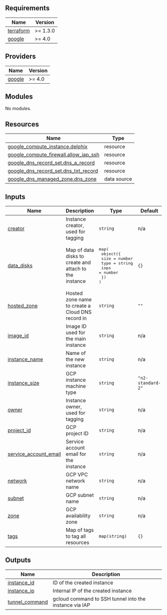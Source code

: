 <!-- BEGIN_TF_DOCS -->
## Requirements

| Name | Version |
|------|---------|
| <a name="requirement_terraform"></a> [terraform](#requirement_terraform) | >= 1.3.0 |
| <a name="requirement_google"></a> [google](#requirement_google) | >= 4.0 |

## Providers

| Name | Version |
|------|---------|
| <a name="provider_google"></a> [google](#provider_google) | >= 4.0 |

## Modules

No modules.

## Resources

| Name | Type |
|------|------|
| [google_compute_instance.delphix](https://registry.terraform.io/providers/hashicorp/google/latest/docs/resources/compute_instance) | resource |
| [google_compute_firewall.allow_iap_ssh](https://registry.terraform.io/providers/hashicorp/google/latest/docs/resources/compute_firewall) | resource |
| [google_dns_record_set.dns_a_record](https://registry.terraform.io/providers/hashicorp/google/latest/docs/resources/dns_record_set) | resource |
| [google_dns_record_set.dns_txt_record](https://registry.terraform.io/providers/hashicorp/google/latest/docs/resources/dns_record_set) | resource |
| [google_dns_managed_zone.dns_zone](https://registry.terraform.io/providers/hashicorp/google/latest/docs/data-sources/dns_managed_zone) | data source |

## Inputs

| Name | Description | Type | Default | Required |
|------|-------------|------|---------|:--------:|
| <a name="input_creator"></a> [creator](#input_creator) | Instance creator, used for tagging | `string` | n/a | yes |
| <a name="input_data_disks"></a> [data_disks](#input_data_disks) | Map of data disks to create and attach to the instance | <pre>map(<br>  object({<br>    size = number<br>    type = string<br>    iops = number<br>  })<br>)</pre> | `{}` | no |
| <a name="input_hosted_zone"></a> [hosted_zone](#input_hosted_zone) | Hosted zone name to create a Cloud DNS record in | `string` | `""` | no |
| <a name="input_image_id"></a> [image_id](#input_image_id) | Image ID used for the main instance | `string` | n/a | yes |
| <a name="input_instance_name"></a> [instance_name](#input_instance_name) | Name of the new instance | `string` | n/a | yes |
| <a name="input_instance_size"></a> [instance_size](#input_instance_size) | GCP instance machine type | `string` | `"n2-standard-2"` | no |
| <a name="input_owner"></a> [owner](#input_owner) | Instance owner, used for tagging | `string` | n/a | yes |
| <a name="input_project_id"></a> [project_id](#input_project_id) | GCP project ID | `string` | n/a | yes |
| <a name="input_service_account_email"></a> [service_account_email](#input_service_account_email) | Service account email for the instance | `string` | n/a | yes |
| <a name="input_network"></a> [network](#input_network) | GCP VPC network name | `string` | n/a | yes |
| <a name="input_subnet"></a> [subnet](#input_subnet) | GCP subnet name | `string` | n/a | yes |
| <a name="input_zone"></a> [zone](#input_zone) | GCP availability zone | `string` | n/a | yes |
| <a name="input_tags"></a> [tags](#input_tags) | Map of tags to tag all resources | `map(string)` | `{}` | no |

## Outputs

| Name | Description |
|------|-------------|
| <a name="output_instance_id"></a> [instance_id](#output_instance_id) | ID of the created instance |
| <a name="output_instance_ip"></a> [instance_ip](#output_instance_ip) | Internal IP of the created instance |
| <a name="output_tunnel_command"></a> [tunnel_command](#output_tunnel_command) | gcloud command to SSH tunnel into the instance via IAP |
<!-- END_TF_DOCS -->

